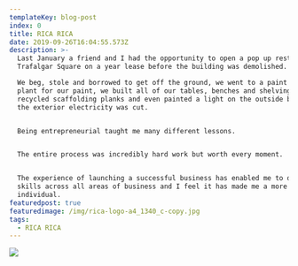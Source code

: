 ```yaml
---
templateKey: blog-post
index: 0
title: RICA RICA
date: 2019-09-26T16:04:55.573Z
description: >-
  Last January a friend and I had the opportunity to open a pop up restaurant on
  Trafalgar Square on a year lease before the building was demolished.

  We beg, stole and borrowed to get off the ground, we went to a paint recycled
  plant for our paint, we built all of our tables, benches and shelving from
  recycled scaffolding planks and even painted a light on the outside because
  the exterior electricity was cut.


  Being entrepreneurial taught me many different lessons.


  The entire process was incredibly hard work but worth every moment.


  The experience of launching a successful business has enabled me to develop
  skills across all areas of business and I feel it has made me a more rounded
  individual.
featuredpost: true
featuredimage: /img/rica-logo-a4_1340_c-copy.jpg
tags:
  - RICA RICA
---
```

![](/img/shop-front-jpeg_crop1340_c_1340_c.jpg)
